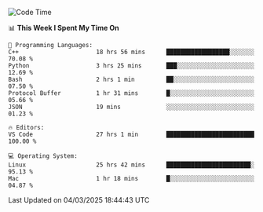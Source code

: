 
<!--START_SECTION:waka-->
![Code Time](http://img.shields.io/badge/Code%20Time-3%2C164%20hrs%2028%20mins-blue)

📊 **This Week I Spent My Time On** 

```text
💬 Programming Languages: 
C++                      18 hrs 56 mins      ██████████████████░░░░░░░   70.08 % 
Python                   3 hrs 25 mins       ███░░░░░░░░░░░░░░░░░░░░░░   12.69 % 
Bash                     2 hrs 1 min         ██░░░░░░░░░░░░░░░░░░░░░░░   07.50 % 
Protocol Buffer          1 hr 31 mins        █░░░░░░░░░░░░░░░░░░░░░░░░   05.66 % 
JSON                     19 mins             ░░░░░░░░░░░░░░░░░░░░░░░░░   01.23 % 

🔥 Editors: 
VS Code                  27 hrs 1 min        █████████████████████████   100.00 % 

💻 Operating System: 
Linux                    25 hrs 42 mins      ████████████████████████░   95.13 % 
Mac                      1 hr 18 mins        █░░░░░░░░░░░░░░░░░░░░░░░░   04.87 % 
```


 Last Updated on 04/03/2025 18:44:43 UTC
<!--END_SECTION:waka-->

